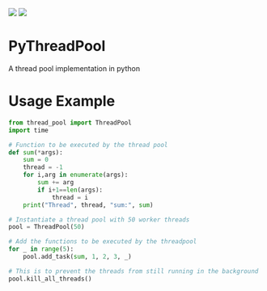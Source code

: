 ![](https://www.code-inspector.com/project/11708/score/svg)
![](https://www.code-inspector.com/project/11708/status/svg)


# PyThreadPool
A thread pool implementation in python

# Usage Example
```python
from thread_pool import ThreadPool
import time

# Function to be executed by the thread pool
def sum(*args):
	sum = 0
	thread = -1
	for i,arg in enumerate(args):
		sum += arg
		if i+1==len(args):
			thread = i
	print("Thread", thread, "sum:", sum)

# Instantiate a thread pool with 50 worker threads
pool = ThreadPool(50)

# Add the functions to be executed by the threadpool
for _ in range(5):
    pool.add_task(sum, 1, 2, 3, _)

# This is to prevent the threads from still running in the background
pool.kill_all_threads()
```
